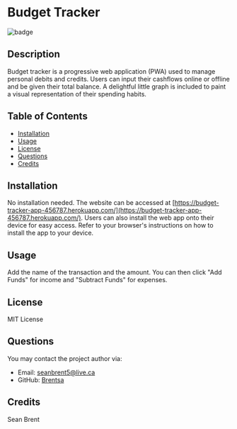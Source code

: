 # Budget Tracker

![badge](https://img.shields.io/badge/license-MIT%20License-green)

## Description
Budget tracker is a progressive web application (PWA) used to manage personal debits and credits. Users can input their cashflows online or offline and be given their total balance. A delightful little graph is included to paint a visual representation of their spending habits.

## Table of Contents

* [Installation](#Installation)
* [Usage](#Usage)
* [License](#License)
* [Questions](#Questions)
* [Credits](#Credits)

## Installation
No installation needed. The website can be accessed at [https://budget-tracker-app-456787.herokuapp.com/](https://budget-tracker-app-456787.herokuapp.com/). Users can also install the web app onto their device for easy access. Refer to your browser's instructions on how to install the app to your device.

## Usage
Add the name of the transaction and the amount. You can then click "Add Funds" for income and "Subtract Funds" for expenses.

## License
MIT License

## Questions
You may contact the project author via:
* Email: seanbrent5@live.ca
* GitHub: [Brentsa](https://github.com/Brentsa)

## Credits
Sean Brent